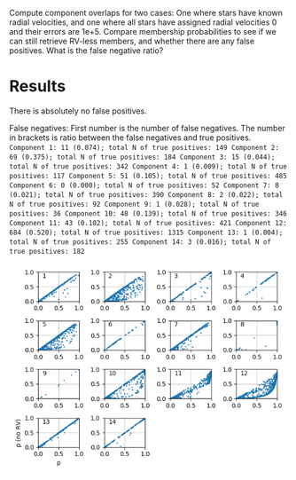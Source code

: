 Compute component overlaps for two cases: One where stars have known radial velocities, and one where all stars have assigned radial velocities 0 and their errors are 1e+5.
Compare membership probabilities to see if we can still retrieve RV-less members, and whether there are any false positives. What is the false negative ratio?

# Results
There is absolutely no false positives.

False negatives:
First number is the number of false negatives. The number in brackets is ratio between the false negatives and true positives.
`Component 1: 11 (0.074); total N of true positives: 149
Component 2: 69 (0.375); total N of true positives: 184
Component 3: 15 (0.044); total N of true positives: 342
Component 4: 1 (0.009); total N of true positives: 117
Component 5: 51 (0.105); total N of true positives: 485
Component 6: 0 (0.000); total N of true positives: 52
Component 7: 8 (0.021); total N of true positives: 390
Component 8: 2 (0.022); total N of true positives: 92
Component 9: 1 (0.028); total N of true positives: 36
Component 10: 48 (0.139); total N of true positives: 346
Component 11: 43 (0.102); total N of true positives: 421
Component 12: 684 (0.520); total N of true positives: 1315
Component 13: 1 (0.004); total N of true positives: 255
Component 14: 3 (0.016); total N of true positives: 182`

![Membership comparison](membership_comparison.png)
